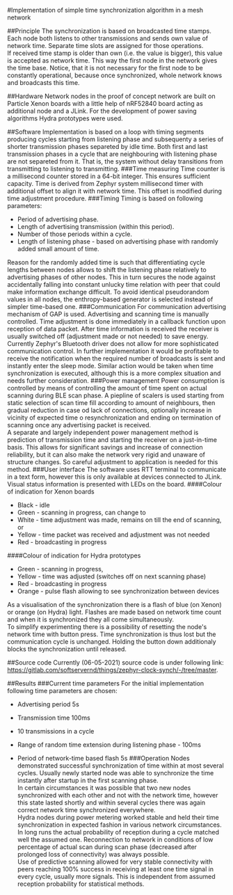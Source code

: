 #Implementation of simple time synchronization algorithm in a mesh network

##Principle
The synchronization is based on broadcasted time stamps. Each node both listens to other transmissions and sends own value of network time. Separate time slots are assigned for those operations.  
If received time stamp is older than own (i.e. the value is bigger), this value is accepted as network time. This way the first node in the network gives the time base. Notice, that it is not necessary for the first node to be constantly operational, because once synchronized, whole network knows and broadcasts this time.

##Hardware
Network nodes in the proof of concept network are built on Particle Xenon boards with a little help of nRF52840 board acting as additional node and a JLink. For the development of power saving algorithms Hydra prototypes were used.  

##Software
Implementation is based on a loop with timing segments producing cycles starting from listening phase and subsequenty a series of shorter transmission phases separeted by idle time. Both first and last transmission phases in a cycle that are neighbouring with listening phase are not separeted from it. That is, the system without delay transitions from transmitting to listening to transmitting.
###Time measuring
Time counter is a millisecond counter stored in a 64-bit integer. This ensures sufficient capacity. Time is derived from Zephyr system millisecond timer with additional offset to align it with network time. This offset is modified during time adjustment procedure.
###Timing
Timing is based on following parameters:

+ Period of advertising phase.
+ Length of advertising transmission (within this period).
+ Number of those periods within a cycle.
+ Length of listening phase - based on advertising phase with randomly added small amount of time.

Reason for the randomly added time is such that differentiating cycle lengths between nodes allows to shift the listening phase relatively to advertising phases of other nodes. This in turn secures the node against accidentally falling into constant unlucky time relation with peer that could make information exchange difficult. To avoid identical pseudorandom values in all nodes, the enthropy-based generator is selected instead of simpler time-based one.
###Communication
For communication advertising mechanism of GAP is used. Advertising and scanning time is manually controlled. Time adjustment is done immediately in a callback function upon reception of data packet. After time information is received the receiver is usually switched off (adjustment made or not needed) to save energy.  
Currently Zephyr's Bluetooth driver does not allow for more sophisticated communication control. In further implementation it would be profitable to receive the notification when the required number of broadcasts is sent and instantly enter the sleep mode. Similar action would be taken when time synchronization is executed, although this is a more complex situation and needs further consideration.
###Power management
Power consumption is controlled by means of controlling the amount of time spent on actual scanning during BLE scan phase. A piepline of scalers is used starting from static selection of scan time fill according to amount of neighbours, then gradual reduction in case od lack of connections, optionally increase in vicinity of expected time o resynchronization and ending on termination of scanning once any advertising packet is received.  
A separate and largely independent power management method is prediction of transmission time and starting the receiver on a just-in-time basis. This allows for significant savings and increase of connection reliability, but it can also make the network very rigid and unaware of structure changes. So careful adjustment to application is needed for this method.
###User interface
The software uses RTT terminal to communicate in a text form, however this is only available at devices connected to JLink. Visual status information is presented with LEDs on the board. 
####Colour of indication for Xenon boards

+ Black - idle
+ Green - scanning in progress, can change to
+ White - time adjustment was made, remains on till the end of scanning, or
+ Yellow - time packet was received and adjustment was not needed
+ Red - broadcasting in progress

####Colour of indication for Hydra prototypes

+ Green - scanning in progress,
+ Yellow - time was adjusted (switches off on next scanning phase)
+ Red - broadcasting in progress
+ Orange - pulse flash allowing to see synchronization between devices

As a visualisation of the synchronization there is a flash of blue (on Xenon) or orange (on Hydra) light. Flashes are made based on network time count and when it is synchronized they all come simultaneously.  
To simplify experimenting there is a possibility of resetting the node's network time with button press. Time synchronization is thus lost but the communication cycle is unchanged. Holding the button down additionaly blocks the synchronization until released.

##Source code
Currently (06-05-2021) source code is under following link: <https://gitlab.com/softservernd/things/zephyr-clock-synch/-/tree/master>.

##Results
###Current time parameters
For the initial implementation following time parameters are chosen:

+ Advertising period 5s
+ Transmission time 100ms
+ 10 transmissions in a cycle
+ Range of random time extension during listening phase - 100ms
  
+ Period of network-time based flash 5s
###Operation
Nodes demonstrated successful synchronization of time within at most several cycles. Usually newly started node was able to synchronize the time instantly after startup in the first scanning phase.  
In certain circumstances it was possible that two new nodes synchronized with each other and not with the network time, however this state lasted shortly and within several cycles there was again correct network time synchronized everywhere.  
Hydra nodes during power metering worked stable and held their time synchronization in expected fashion in various network circumstances. In long runs the actual probability of reception during a cycle matched well the assumed one. Reconnection to network in conditions of low percentage of actual scan during scan phase (decreased after prolonged loss of connectivity) was always possible.  
Use of predictive scanning allowed for very stable connectivity with peers reaching 100% success in receiving at least one time signal in every cycle, usually more signals. This is independent from assumed reception probability for statistical methods.
